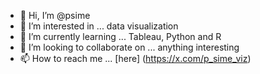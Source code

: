 - 👋 Hi, I’m @psime
- 👀 I’m interested in ... data visualization
- 🌱 I’m currently learning ... Tableau, Python and R
- 💞️ I’m looking to collaborate on ... anything interesting
- 📫 How to reach me ... [here] (https://x.com/p_sime_viz)

<!---
psime/psime is a ✨ special ✨ repository because its `README.md` (this file) appears on your GitHub profile.
You can click the Preview link to take a look at your changes.
--->
